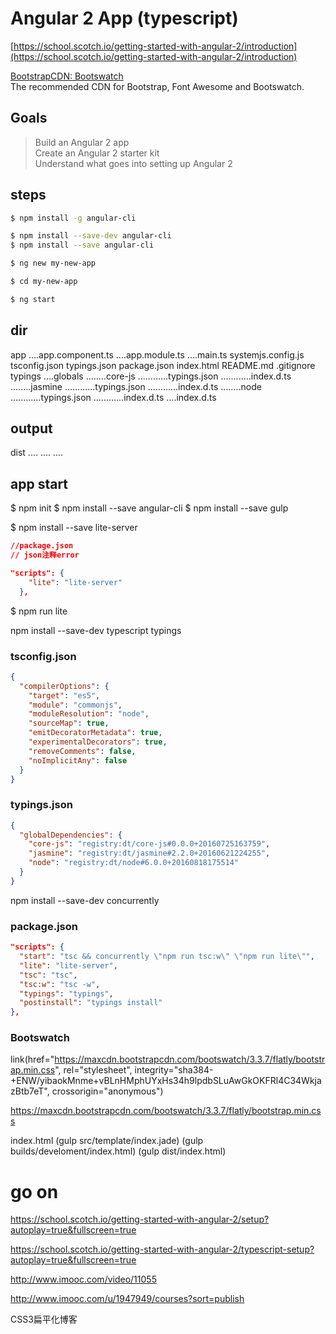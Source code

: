 # Angular 2 App (typescript)

[https://school.scotch.io/getting-started-with-angular-2/introduction](https://school.scotch.io/getting-started-with-angular-2/introduction)

[BootstrapCDN: Bootswatch](https://www.bootstrapcdn.com/bootswatch/)  
The recommended CDN for Bootstrap, Font Awesome and Bootswatch.

## Goals

> Build an Angular 2 app  
  Create an Angular 2 starter kit  
  Understand what goes into setting up Angular 2 

## steps

```sh
$ npm install -g angular-cli

$ npm install --save-dev angular-cli
$ npm install --save angular-cli

$ ng new my-new-app

$ cd my-new-app

$ ng start
``` 
## dir
app
....app.component.ts
....app.module.ts
....main.ts
systemjs.config.js
tsconfig.json
typings.json
package.json
index.html
README.md
.gitignore
typings
....globals
........core-js
............typings.json
............index.d.ts
........jasmine
............typings.json
............index.d.ts
........node
............typings.json
............index.d.ts
....index.d.ts
## output 
dist
....
....
....

## app start

$ npm init
$ npm install --save angular-cli
$ npm install --save gulp

$ npm install --save lite-server


```json
//package.json
// json注释error

"scripts": {
    "lite": "lite-server"
  },
``` 
$ npm run lite

npm install --save-dev typescript typings

### tsconfig.json
```json
{
  "compilerOptions": {
    "target": "es5",
    "module": "commonjs",
    "moduleResolution": "node",
    "sourceMap": true,
    "emitDecoratorMetadata": true,
    "experimentalDecorators": true,
    "removeComments": false,
    "noImplicitAny": false
  }
}
``` 

### typings.json
```json
{
  "globalDependencies": {
    "core-js": "registry:dt/core-js#0.0.0+20160725163759",
    "jasmine": "registry:dt/jasmine#2.2.0+20160621224255",
    "node": "registry:dt/node#6.0.0+20160818175514"
  }
}
``` 

npm install --save-dev concurrently

### package.json
```json
"scripts": {
  "start": "tsc && concurrently \"npm run tsc:w\" \"npm run lite\"",
  "lite": "lite-server",
  "tsc": "tsc",
  "tsc:w": "tsc -w",
  "typings": "typings",
  "postinstall": "typings install"
},
``` 





### Bootswatch
link(href="https://maxcdn.bootstrapcdn.com/bootswatch/3.3.7/flatly/bootstrap.min.css", rel="stylesheet", integrity="sha384-+ENW/yibaokMnme+vBLnHMphUYxHs34h9lpdbSLuAwGkOKFRl4C34WkjazBtb7eT", crossorigin="anonymous")

<link href="https://maxcdn.bootstrapcdn.com/bootswatch/3.3.7/flatly/bootstrap.min.css" rel="stylesheet" integrity="sha384-+ENW/yibaokMnme+vBLnHMphUYxHs34h9lpdbSLuAwGkOKFRl4C34WkjazBtb7eT" crossorigin="anonymous">


https://maxcdn.bootstrapcdn.com/bootswatch/3.3.7/flatly/bootstrap.min.css


index.html 
(gulp src/template/index.jade)
(gulp builds/develoment/index.html)
(gulp dist/index.html)








# go on

https://school.scotch.io/getting-started-with-angular-2/setup?autoplay=true&fullscreen=true

https://school.scotch.io/getting-started-with-angular-2/typescript-setup?autoplay=true&fullscreen=true


http://www.imooc.com/video/11055

http://www.imooc.com/u/1947949/courses?sort=publish

CSS3扁平化博客